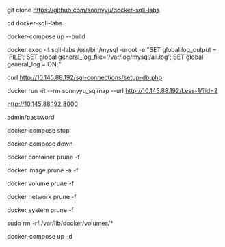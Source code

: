 git clone https://github.com/sonnyyu/docker-sqli-labs

cd docker-sqli-labs

docker-compose up --build

docker exec -it sqli-labs /usr/bin/mysql -uroot -e "SET global log_output = 'FILE'; SET global general_log_file='/var/log/mysql/all.log'; SET global general_log = ON;"

curl http://10.145.88.192/sql-connections/setup-db.php

docker run -it --rm sonnyyu_sqlmap --url http://10.145.88.192/Less-1/?id=2

http://10.145.88.192:8000

admin/password

docker-compose stop

docker-compose down

docker container prune -f

docker image prune -a -f

docker volume prune -f

docker network prune -f

docker system prune -f

sudo rm -rf /var/lib/docker/volumes/*

docker-compose up -d
